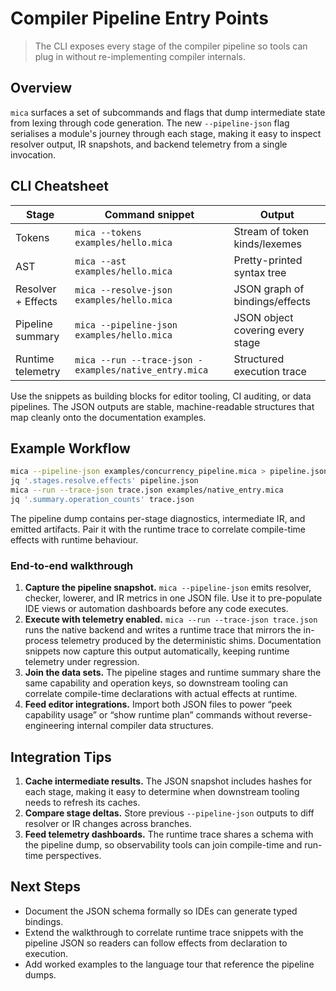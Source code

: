 # Compiler Pipeline Entry Points

> The CLI exposes every stage of the compiler pipeline so tools can plug in
> without re-implementing compiler internals.

## Overview

`mica` surfaces a set of subcommands and flags that dump intermediate state from
lexing through code generation. The new `--pipeline-json` flag serialises a
module's journey through each stage, making it easy to inspect resolver output,
IR snapshots, and backend telemetry from a single invocation.

## CLI Cheatsheet

| Stage                  | Command snippet                                        | Output                           |
| ---------------------- | ------------------------------------------------------ | -------------------------------- |
| Tokens                 | `mica --tokens examples/hello.mica`                    | Stream of token kinds/lexemes    |
| AST                    | `mica --ast examples/hello.mica`                       | Pretty-printed syntax tree       |
| Resolver + Effects     | `mica --resolve-json examples/hello.mica`              | JSON graph of bindings/effects   |
| Pipeline summary       | `mica --pipeline-json examples/hello.mica`             | JSON object covering every stage |
| Runtime telemetry      | `mica --run --trace-json - examples/native_entry.mica` | Structured execution trace       |

Use the snippets as building blocks for editor tooling, CI auditing, or data
pipelines. The JSON outputs are stable, machine-readable structures that map
cleanly onto the documentation examples.

## Example Workflow

```bash
mica --pipeline-json examples/concurrency_pipeline.mica > pipeline.json
jq '.stages.resolve.effects' pipeline.json
mica --run --trace-json trace.json examples/native_entry.mica
jq '.summary.operation_counts' trace.json
```

The pipeline dump contains per-stage diagnostics, intermediate IR, and emitted
artifacts. Pair it with the runtime trace to correlate compile-time effects with
runtime behaviour.

### End-to-end walkthrough

1. **Capture the pipeline snapshot.** `mica --pipeline-json` emits resolver,
   checker, lowerer, and IR metrics in one JSON file. Use it to pre-populate IDE
   views or automation dashboards before any code executes.
2. **Execute with telemetry enabled.** `mica --run --trace-json trace.json` runs
   the native backend and writes a runtime trace that mirrors the in-process
   telemetry produced by the deterministic shims. Documentation snippets now
   capture this output automatically, keeping runtime telemetry under
   regression.
3. **Join the data sets.** The pipeline stages and runtime summary share the
   same capability and operation keys, so downstream tooling can correlate
   compile-time declarations with actual effects at runtime.
4. **Feed editor integrations.** Import both JSON files to power “peek
   capability usage” or “show runtime plan” commands without reverse-engineering
   internal compiler data structures.

## Integration Tips

1. **Cache intermediate results.** The JSON snapshot includes hashes for each
   stage, making it easy to determine when downstream tooling needs to refresh
   its caches.
2. **Compare stage deltas.** Store previous `--pipeline-json` outputs to diff
   resolver or IR changes across branches.
3. **Feed telemetry dashboards.** The runtime trace shares a schema with the
   pipeline dump, so observability tools can join compile-time and run-time
   perspectives.

## Next Steps

- Document the JSON schema formally so IDEs can generate typed bindings.
- Extend the walkthrough to correlate runtime trace snippets with the pipeline
  JSON so readers can follow effects from declaration to execution.
- Add worked examples to the language tour that reference the pipeline dumps.
